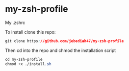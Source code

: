 # my-zsh-profile
My .zshrc

To install clone this repo:
```css
git clone https://github.com/jebediah47/my-zsh-profile
```

Then cd into the repo and chmod the installation script
```css
cd my-zsh-profile
chmod +x ./install.sh
```

